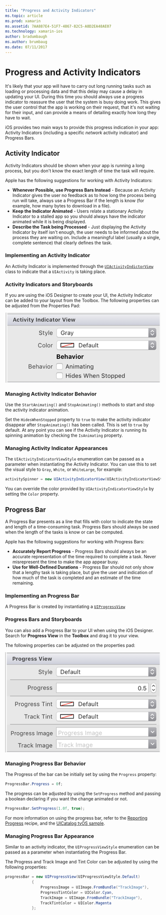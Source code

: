 ```yaml
---
title: "Progress and Activity Indicators"
ms.topic: article
ms.prod: xamarin
ms.assetid: 7AA887E4-51F7-4867-82C5-A8D2EA48AE07
ms.technology: xamarin-ios
author: bradumbaugh
ms.author: brumbaug
ms.date: 07/11/2017
---
```


# Progress and Activity Indicators

It's likely that your app will have to carry out long running tasks such as loading or processing data and that this delay may cause a delay in updating your UI. During this time you should always use a progress indicator to reassure the user that the system is busy doing work. This gives the user control that the app is working on their request, that it's not waiting for their input, and can provide a means of detailing exactly how long they have to wait.

iOS provides two main ways to provide this progress indication in your app: Activity Indicators (including a specific _network_ activity indicator) and Progress Bars.

## Activity Indicator

Activity Indicators should be shown when your app is running a long process, but you don't know the exact length of time the task will require.

Apple has the following suggestions for working with Activity Indicators:

- **Whenever Possible, use Progress Bars Instead** - Because an Activity Indicator gives the user no feedback as to how long the process being run will take, always use a Progress Bar if the length is know (for example, how many bytes to download in a file).
- **Keep the Indicator Animated** - Users relate a stationary Activity Indicator to a stalled app so you should always have the indicator animated while it is being displayed.
- **Describe the Task being Processed** - Just displaying the Activity Indicator by itself isn't enough, the user needs to be informed about the process they are waiting on. Include a meaningful label (usually a single, complete sentence) that clearly defines the task.

### Implementing an Activity Indicator

An Activity Indicator is implemented through the [`UIActivityIndictorView`](https://developer.xamarin.com/api/type/UIKit.UIActivityIndicatorView/) class to indicate that a `UIActivity` is taking place.

### Activity Indicators and Storyboards

If you are using the iOS Designer to create your UI, the Activity Indicator can be added to your layout from the Toolbox. The following properties can be adjusted from the Properties Pad:

![Properties Pad](progress-activity-indicator-images/progress-indicator1.png)

### Managing Activity Indicator Behavior

Use the `StartAnimating()` and `StopAnimating()` methods to start and stop the activity indicator animation.

Set the `HidesWhenStopped` property to `true` to make the activity indicator disappear after `StopAnimating()` has been called. This is set to `true` by default. At any point you can see if the Activity Indicator is running its spinning animation by checking the `IsAnimating` property. 


### Managing Activity Indicator Appearances

The `UIActivityIndicatorViewStyle` enumeration can be passed as a parameter when instantiating the Activity Indicator. You can use this to set the visual style to `Gray`, `White`, or `WhiteLarge`, for example:

```csharp
activitySpinner = new UIActivityIndicatorView(UIActivityIndicatorViewStyle.WhiteLarge);
```

You can override the color provided by `UIActivityIndicatorViewStyle`  by setting the `Color` property.

## Progress Bar

A Progress Bar presents as a line that fills with color to indicate the state and length of a time-consuming task. Progress Bars should always be used when the length of the tasks is know or can be computed.

Apple has the following suggestions for working with Progress Bars:

- **Accurately Report Progress** - Progress Bars should always be an accurate representation of the time required to complete a task. Never misrepresent the time to make the app appear busy.
- **Use for Well-Defined Durations** - Progress Bar should not only show that a lengthy task is taking place, but give the user and indication of how much of the task is completed and an estimate of the time remaining.

### Implementing an Progress Bar

A Progress Bar is created by instantiating a [`UIProgressView`](https://developer.xamarin.com/api/type/UIKit.UIProgressView/)

### Progress Bars and Storyboards

You can also add a Progress Bar to your UI when using the iOS Designer. Search for **Progress View** in the **Toolbox** and drag it to your view.

The following properties can be adjusted on the properties pad:

![Properties Pad](progress-activity-indicator-images/progress-indicator3.png)


### Managing Progress Bar Behavior

The Progress of the bar can be initially set by using the `Progress` property:

```csharp
ProgressBar.Progress = 0f;
```

The progress can be adjusted by using the `SetProgress` method and passing a boolean declaring if you want the change animated or not.

```csharp
ProgressBar.SetProgress(1.0f, true);
```

For more information on using the progress bar, refer to the [Reporting Progress](https://developer.xamarin.com/recipes/cross-platform/networking/download_progress/#Reporting_Progress_in_iOS) recipe, and the [UICatalog tvOS sample](https://developer.xamarin.com/samples/monotouch/tvos/UICatalog/).

### Managing Progress Bar Appearance

Similar to an activity indicator, the `UIProgressViewStyle` enumeration can be passed as a parameter when instantiating the Progress Bar.

The Progress and Track Image and Tint Color can be adjusted by using the following properties:

```csharp
progressBar = new UIProgressView(UIProgressViewStyle.Default)
            {
                ProgressImage = UIImage.FromBundle("TrackImage"),
                ProgressTintColor = UIColor.Cyan,
                TrackImage = UIImage.FromBundle("TrackImage"),
                TrackTintColor = UIColor.Magenta
            }; 
```



